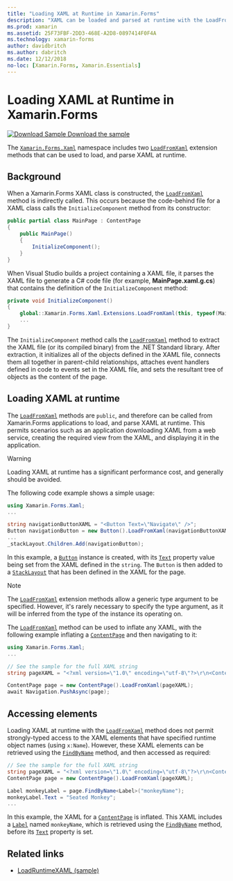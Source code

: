 ```yaml
---
title: "Loading XAML at Runtime in Xamarin.Forms"
description: "XAML can be loaded and parsed at runtime with the LoadFromXaml extension methods."
ms.prod: xamarin
ms.assetid: 25F73FBF-2DD3-468E-A2D8-0897414F0F4A
ms.technology: xamarin-forms
author: davidbritch
ms.author: dabritch
ms.date: 12/12/2018
no-loc: [Xamarin.Forms, Xamarin.Essentials]
---
```


# Loading XAML at Runtime in Xamarin.Forms

[![Download Sample](~/media/shared/download.png) Download the sample](https://docs.microsoft.com/samples/xamarin/xamarin-forms-samples/xaml-loadruntimexaml)

The [`Xamarin.Forms.Xaml`](xref:Xamarin.Forms.Xaml) namespace includes two [`LoadFromXaml`](xref:Xamarin.Forms.Xaml.Extensions.LoadFromXaml*) extension methods that can be used to load, and parse XAML at runtime.

## Background

When a Xamarin.Forms XAML class is constructed, the [`LoadFromXaml`](xref:Xamarin.Forms.Xaml.Extensions.LoadFromXaml*) method is indirectly called. This occurs because the code-behind file for a XAML class calls the `InitializeComponent` method from its constructor:

```csharp
public partial class MainPage : ContentPage
{
    public MainPage()
    {
        InitializeComponent();
    }
}
```

When Visual Studio builds a project containing a XAML file, it parses the XAML file to generate a C# code file (for example, **MainPage.xaml.g.cs**) that contains the definition of the `InitializeComponent` method:

```csharp
private void InitializeComponent()
{
    global::Xamarin.Forms.Xaml.Extensions.LoadFromXaml(this, typeof(MainPage));
    ...
}
```

The `InitializeComponent` method calls the [`LoadFromXaml`](xref:Xamarin.Forms.Xaml.Extensions.LoadFromXaml*) method to extract the XAML file (or its compiled binary) from the .NET Standard library. After extraction, it initializes all of the objects defined in the XAML file, connects them all together in parent-child relationships, attaches event handlers defined in code to events set in the XAML file, and sets the resultant tree of objects as the content of the page.

## Loading XAML at runtime

The [`LoadFromXaml`](xref:Xamarin.Forms.Xaml.Extensions.LoadFromXaml*) methods are `public`, and therefore can be called from Xamarin.Forms applications to load, and parse XAML at runtime. This permits scenarios such as an application downloading XAML from a web service, creating the required view from the XAML, and displaying it in the application.

> [!WARNING]
> Loading XAML at runtime has a significant performance cost, and generally should be avoided.

The following code example shows a simple usage:

```csharp
using Xamarin.Forms.Xaml;
...

string navigationButtonXAML = "<Button Text=\"Navigate\" />";
Button navigationButton = new Button().LoadFromXaml(navigationButtonXAML);
...
_stackLayout.Children.Add(navigationButton);
```

In this example, a [`Button`](xref:Xamarin.Forms.Button) instance is created, with its [`Text`](xref:Xamarin.Forms.Button.Text) property value being set from the XAML defined in the `string`. The `Button` is then added to a [`StackLayout`](xref:Xamarin.Forms.StackLayout) that has been defined in the XAML for the page.

> [!NOTE]
> The [`LoadFromXaml`](xref:Xamarin.Forms.Xaml.Extensions.LoadFromXaml*) extension methods allow a generic type argument to be specified. However, it's rarely necessary to specify the type argument, as it will be inferred from the type of the instance its operating on.

The [`LoadFromXaml`](xref:Xamarin.Forms.Xaml.Extensions.LoadFromXaml*) method can be used to inflate any XAML, with the following example inflating a [`ContentPage`](xref:Xamarin.Forms.ContentPage) and then navigating to it:

```csharp
using Xamarin.Forms.Xaml;
...

// See the sample for the full XAML string
string pageXAML = "<?xml version=\"1.0\" encoding=\"utf-8\"?>\r\n<ContentPage xmlns=\"http://xamarin.com/schemas/2014/forms\"\nxmlns:x=\"http://schemas.microsoft.com/winfx/2009/xaml\"\nx:Class=\"LoadRuntimeXAML.CatalogItemsPage\"\nTitle=\"Catalog Items\">\n</ContentPage>";

ContentPage page = new ContentPage().LoadFromXaml(pageXAML);
await Navigation.PushAsync(page);
```

## Accessing elements

Loading XAML at runtime with the [`LoadFromXaml`](xref:Xamarin.Forms.Xaml.Extensions.LoadFromXaml*) method does not permit strongly-typed access to the XAML elements that have specified runtime object names (using `x:Name`). However, these XAML elements can be retrieved using the [`FindByName`](xref:Xamarin.Forms.NameScopeExtensions.FindByName*) method, and then accessed as required:

```csharp
// See the sample for the full XAML string
string pageXAML = "<?xml version=\"1.0\" encoding=\"utf-8\"?>\r\n<ContentPage xmlns=\"http://xamarin.com/schemas/2014/forms\"\nxmlns:x=\"http://schemas.microsoft.com/winfx/2009/xaml\"\nx:Class=\"LoadRuntimeXAML.CatalogItemsPage\"\nTitle=\"Catalog Items\">\n<StackLayout>\n<Label x:Name=\"monkeyName\"\n />\n</StackLayout>\n</ContentPage>";
ContentPage page = new ContentPage().LoadFromXaml(pageXAML);

Label monkeyLabel = page.FindByName<Label>("monkeyName");
monkeyLabel.Text = "Seated Monkey";
...
```

In this example, the XAML for a [`ContentPage`](xref:Xamarin.Forms.ContentPage) is inflated. This XAML includes a [`Label`](xref:Xamarin.Forms.Label) named `monkeyName`, which is retrieved using the [`FindByName`](xref:Xamarin.Forms.NameScopeExtensions.FindByName*) method, before its [`Text`](xref:Xamarin.Forms.Label.Text) property is set.

## Related links

- [LoadRuntimeXAML (sample)](https://docs.microsoft.com/samples/xamarin/xamarin-forms-samples/xaml-loadruntimexaml)
